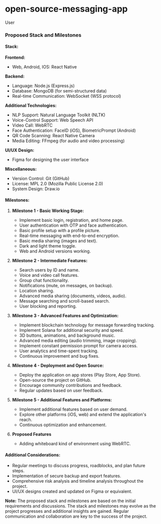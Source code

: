 # open-source-messaging-app

User
### Proposed Stack and Milestones

#### Stack:
**Frontend:**
- Web, Android, IOS: React Native

**Backend:**
- Language: Node.js (Express.js)
- Database: MongoDB (for semi-structured data)
- Real-time Communication: WebSocket (WSS protocol)

**Additional Technologies:**
- NLP Support: Natural Language Toolkit (NLTK)
- Voice-Control Support: Web Speech API
- Video Call: WebRTC
- Face Authentication: FaceID (iOS), BiometricPrompt (Android)
- QR Code Scanning: React Native Camera
- Media Editing: FFmpeg (for audio and video processing)

**UI/UX Design:**
- Figma for designing the user interface

**Miscellaneous:**
- Version Control: Git (GitHub)
- License: MPL 2.0 (Mozilla Public License 2.0)
- System Design: Draw.io

#### Milestones:

1. **Milestone 1 - Basic Working Stage:**
   - Implement basic login, registration, and home page.
   - User authentication with OTP and face authentication.
   - Basic profile setup with a profile picture.
   - Real-time messaging with end-to-end encryption.
   - Basic media sharing (images and text).
   - Dark and light theme toggle.
   - Web and Android versions working.

2. **Milestone 2 - Intermediate Features:**
   - Search users by ID and name.
   - Voice and video call features.
   - Group chat functionality.
   - Notifications (mute, on messages, on backup).
   - Location sharing.
   - Advanced media sharing (documents, videos, audio).
   - Message searching and scroll-based search.
   - User blocking and reporting.

3. **Milestone 3 - Advanced Features and Optimization:**
   - Implement blockchain technology for message forwarding tracking.
   - Implement Solana for additional security and speed.
   - 3D buttons, animations, and background music.
   - Advanced media editing (audio trimming, image cropping).
   - Implement constant permission prompt for camera access.
   - User analytics and time-spent tracking.
   - Continuous improvement and bug fixes.

4. **Milestone 4 - Deployment and Open Source:**
   - Deploy the application on app stores (Play Store, App Store).
   - Open-source the project on GitHub.
   - Encourage community contributions and feedback.
   - Regular updates based on user feedback.

5. **Milestone 5 - Additional Features and Platforms:**
   - Implement additional features based on user demand.
   - Explore other platforms (iOS, web) and extend the application's reach.
   - Continuous optimization and enhancement.

6. **Proposed Features**
   - Adding whiteboard kind of environment using WebRTC.

#### Additional Considerations:
- Regular meetings to discuss progress, roadblocks, and plan future steps.
- Implementation of secure backup and export features.
- Comprehensive risk analysis and timeline analysis throughout the project.
- UI/UX designs created and updated on Figma or equivalent.

**Note:** The proposed stack and milestones are based on the initial requirements and discussions. The stack and milestones may evolve as the project progresses and additional insights are gained. Regular communication and collaboration are key to the success of the project.
